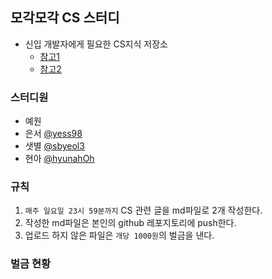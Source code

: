 ## 모각모각 CS 스터디

- 신입 개발자에게 필요한 CS지식 저장소
  - [참고1](https://github.com/JaeYeopHan/Interview_Question_for_Beginner)
  - [참고2](https://github.com/gyoogle/tech-interview-for-developer)

### 스터디원
- 예원
- 은서 [@yess98](https://github.com/yess98)
- 샛별 [@sbyeol3](https://github.com/sbyeol3)
- 현아 [@hyunahOh](https://github.com/hyunahOh)

### 규칙
1. `매주 일요일 23시 59분까지` CS 관련 글을 md파일로 2개 작성한다.
2. 작성한 md파일은 본인의 github 레포지토리에 push한다.
3. 업로드 하지 않은 파일은 `개당 1000원`의 벌금을 낸다.

### 벌금 현황

